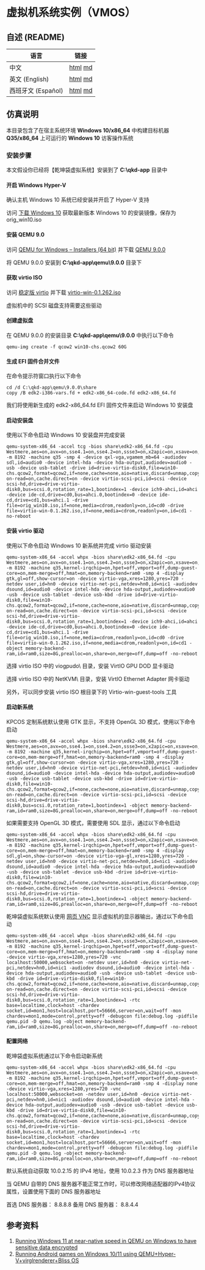 # 虚拟机系统实例（VMOS）

## 自述 (README)

| 语言 | 链接 |
|------|------|
| 中文 | [html](./index.html) [md](./README.md) |
| 英文 (English) | [html](./index.en.html) [md](./README.en.md) |
| 西班牙文 (Español) | [html](./index.es.html) [md](./README.es.md) |

## 仿真说明

本目录包含了在宿主系统环境 **Windows 10/x86_64** 中构建目标机器 **Q35/x86_64** 上可运行的 **Windows 10** 访客操作系统

### 安装步骤

本文假设你已经将【乾坤袋虚拟系统】安装到了 **C:\qkd-app** 目录中

#### 开启 Windows Hyper-V

确认主机 Windows 10 系统已经安装并开启了 Hyper-V 支持

访问 [下载 Windows 10](https://www.microsoft.com/zh-Cn/software-download/windows10) 获取最新版本 Windows 10 的安装镜像，保存为 orig_win10.iso

#### 安装 QEMU 9.0

访问 [QEMU for Windows – Installers (64 bit)](https://qemu.weilnetz.de/w64/) 并下载 [QEMU 9.0.0](https://qemu.weilnetz.de/w64/qemu-w64-setup-20240423.exe)

将 QEMU 9.0.0 安装到 **C:\qkd-app\qemu\9.0.0** 目录下

#### 获取 virtio ISO

访问 [稳定版 virtio](https://fedorapeople.org/groups/virt/virtio-win/direct-downloads/archive-virtio/virtio-win-0.1.262-2/)  并下载 [virtio-win-0.1.262.iso](https://fedorapeople.org/groups/virt/virtio-win/direct-downloads/archive-virtio/virtio-win-0.1.262-2/virtio-win-0.1.262.iso)

虚拟机中的 SCSI 磁盘支持需要这些驱动

#### 创建虚拟盘

在 QEMU 9.0.0 的安装目录 **C:\qkd-app\qemu\9.0.0** 中执行以下命令

```
qemu-img create -f qcow2 win10-chs.qcow2 60G
```

#### 生成 EFI 固件合并文件

在命令提示符窗口执行以下命令


```
cd /d C:\qkd-app\qemu\9.0.0\share
copy /B edk2-i386-vars.fd + edk2-x86_64-code.fd edk2-x86_64.fd
```

我们将使用新生成的 edk2-x86_64.fd EFI 固件文件来启动 Windows 10 安装盘

#### 启动安装盘

使用以下命令启动 Windows 10 安装盘并完成安装

```
qemu-system-x86_64 -accel tcg -bios share\edk2-x86_64.fd -cpu Westmere,aes=on,avx=on,sse4.1=on,sse4.2=on,ssse3=on,x2apic=on,xsave=on,hv_relaxed,hv_spinlocks=0x1fff,hv_vapic,hv_time -m 8192 -machine q35 -smp 4 -device qxl-vga,vgamem_mb=64 -audiodev sdl,id=audio0 -device intel-hda -device hda-output,audiodev=audio0 -usb -device usb-tablet -drive id=drive-virtio-disk0,file=win10-chs.qcow2,format=qcow2,if=none,cache=none,aio=native,discard=unmap,copy-on-read=on,cache.direct=on -device virtio-scsi-pci,id=scsi -device scsi-hd,drive=drive-virtio-disk0,bus=scsi.0,rotation_rate=1,bootindex=1 -device ich9-ahci,id=ahci -device ide-cd,drive=cd0,bus=ahci.0,bootindex=0 -device ide-cd,drive=cd1,bus=ahci.1 -drive file=orig_win10.iso,if=none,media=cdrom,readonly=on,id=cd0 -drive file=virtio-win-0.1.262.iso,if=none,media=cdrom,readonly=on,id=cd1 -no-reboot
```

#### 安装 virtio 驱动

使用以下命令启动 Windows 10 新系统并完成 virtio 驱动安装

```
qemu-system-x86_64 -accel whpx -bios share\edk2-x86_64.fd -cpu Westmere,aes=on,avx=on,sse4.1=on,sse4.2=on,ssse3=on,x2apic=on,xsave=on,hv_relaxed,hv_spinlocks=0x1fff,hv_vapic,hv_time -m 8192 -machine q35,kernel-irqchip=on,hpet=off,vmport=off,dump-guest-core=on,mem-merge=off,hmat=on,memory-backend=ram0 -smp 4 -display gtk,gl=off,show-cursor=on -device virtio-vga,xres=1280,yres=720 -netdev user,id=hn0 -device virtio-net-pci,netdev=hn0,id=nic1 -audiodev dsound,id=audio0 -device intel-hda -device hda-output,audiodev=audio0 -usb -device usb-tablet -device usb-kbd -drive id=drive-virtio-disk0,file=win10-chs.qcow2,format=qcow2,if=none,cache=none,aio=native,discard=unmap,copy-on-read=on,cache.direct=on -device virtio-scsi-pci,id=scsi -device scsi-hd,drive=drive-virtio-disk0,bus=scsi.0,rotation_rate=1,bootindex=1 -device ich9-ahci,id=ahci -device ide-cd,drive=cd0,bus=ahci.0,bootindex=0 -device ide-cd,drive=cd1,bus=ahci.1 -drive file=orig_win10.iso,if=none,media=cdrom,readonly=on,id=cd0 -drive file=virtio-win-0.1.262.iso,if=none,media=cdrom,readonly=on,id=cd1 -object memory-backend-ram,id=ram0,size=8G,prealloc=on,share=on,merge=off,dump=off -no-reboot
```

选择 virtio ISO 中的 viogpudo\ 目录，安装 VirtIO GPU DOD 显卡驱动

选择 virtio ISO 中的 NetKVM\ 目录，安装 VirtIO Ethernet Adapter 网卡驱动

另外，可以同步安装 virtio ISO 根目录下的 Virtio-win-guest-tools 工具

#### 启动新系统

KPCOS 定制系统默认使用 GTK 显示，不支持 OpenGL 3D 模式，使用以下命令启动

```
qemu-system-x86_64 -accel whpx -bios share\edk2-x86_64.fd -cpu Westmere,aes=on,avx=on,sse4.1=on,sse4.2=on,ssse3=on,x2apic=on,xsave=on,hv_relaxed,hv_spinlocks=0x1fff,hv_vapic,hv_time -m 8192 -machine q35,kernel-irqchip=on,hpet=off,vmport=off,dump-guest-core=on,mem-merge=off,hmat=on,memory-backend=ram0 -smp 4 -display gtk,gl=off,show-cursor=on -device virtio-vga,xres=1280,yres=720 -netdev user,id=hn0 -device virtio-net-pci,netdev=hn0,id=nic1 -audiodev dsound,id=audio0 -device intel-hda -device hda-output,audiodev=audio0 -usb -device usb-tablet -device usb-kbd -drive id=drive-virtio-disk0,file=win10-chs.qcow2,format=qcow2,if=none,cache=none,aio=native,discard=unmap,copy-on-read=on,cache.direct=on -device virtio-scsi-pci,id=scsi -device scsi-hd,drive=drive-virtio-disk0,bus=scsi.0,rotation_rate=1,bootindex=1 -object memory-backend-ram,id=ram0,size=8G,prealloc=on,share=on,merge=off,dump=off -no-reboot
```

如果需要支持 OpenGL 3D 模式，需要使用 SDL 显示，通过以下命令启动

```
qemu-system-x86_64 -accel whpx -bios share\edk2-x86_64.fd -cpu Westmere,aes=on,avx=on,sse4.1=on,sse4.2=on,ssse3=on,x2apic=on,xsave=on,hv_relaxed,hv_spinlocks=0x1fff,hv_vapic,hv_time -m 8192 -machine q35,kernel-irqchip=on,hpet=off,vmport=off,dump-guest-core=on,mem-merge=off,hmat=on,memory-backend=ram0 -smp 4 -display sdl,gl=on,show-cursor=on -device virtio-vga-gl,xres=1280,yres=720 -netdev user,id=hn0 -device virtio-net-pci,netdev=hn0,id=nic1 -audiodev dsound,id=audio0 -device intel-hda -device hda-output,audiodev=audio0 -usb -device usb-tablet -device usb-kbd -drive id=drive-virtio-disk0,file=win10-chs.qcow2,format=qcow2,if=none,cache=none,aio=native,discard=unmap,copy-on-read=on,cache.direct=on -device virtio-scsi-pci,id=scsi -device scsi-hd,drive=drive-virtio-disk0,bus=scsi.0,rotation_rate=1,bootindex=1 -object memory-backend-ram,id=ram0,size=8G,prealloc=on,share=on,merge=off,dump=off -no-reboot
```

乾坤袋虚拟系统默认使用 [网页 VNC](../../../../vnc/index.html) 显示虚拟机的显示器输出，通过以下命令启动

```
qemu-system-x86_64 -accel whpx -bios share\edk2-x86_64.fd -cpu Westmere,aes=on,avx=on,sse4.1=on,sse4.2=on,ssse3=on,x2apic=on,xsave=on,hv_relaxed,hv_spinlocks=0x1fff,hv_vapic,hv_time -m 8192 -machine q35,kernel-irqchip=on,hpet=off,vmport=off,dump-guest-core=on,mem-merge=off,hmat=on,memory-backend=ram0 -smp 4 -display none -device virtio-vga,xres=1280,yres=720 -vnc localhost:50000,websocket=on -netdev user,id=hn0 -device virtio-net-pci,netdev=hn0,id=nic1 -audiodev dsound,id=audio0 -device intel-hda -device hda-output,audiodev=audio0 -usb -device usb-tablet -device usb-kbd -drive id=drive-virtio-disk0,file=win10-chs.qcow2,format=qcow2,if=none,cache=none,aio=native,discard=unmap,copy-on-read=on,cache.direct=on -device virtio-scsi-pci,id=scsi -device scsi-hd,drive=drive-virtio-disk0,bus=scsi.0,rotation_rate=1,bootindex=1 -rtc base=localtime,clock=host -chardev socket,id=mon1,host=localhost,port=56666,server=on,wait=off -mon chardev=mon1,mode=control,pretty=off -debugcon file:debug.log -pidfile qemu.pid -D qemu.log -object memory-backend-ram,id=ram0,size=8G,prealloc=on,share=on,merge=off,dump=off -no-reboot
```

#### 配置网络

乾坤袋虚拟系统通过以下命令启动新系统

```
qemu-system-x86_64 -accel whpx -bios share\edk2-x86_64.fd -cpu Westmere,aes=on,avx=on,sse4.1=on,sse4.2=on,ssse3=on,x2apic=on,xsave=on,hv_relaxed,hv_spinlocks=0x1fff,hv_vapic,hv_time -m 8192 -machine q35,kernel-irqchip=on,hpet=off,vmport=off,dump-guest-core=on,mem-merge=off,hmat=on,memory-backend=ram0 -smp 4 -display none -device virtio-vga,xres=1280,yres=720 -vnc localhost:50000,websocket=on -netdev user,id=hn0 -device virtio-net-pci,netdev=hn0,id=nic1 -audiodev dsound,id=audio0 -device intel-hda -device hda-output,audiodev=audio0 -usb -device usb-tablet -device usb-kbd -drive id=drive-virtio-disk0,file=win10-chs.qcow2,format=qcow2,if=none,cache=none,aio=native,discard=unmap,copy-on-read=on,cache.direct=on -device virtio-scsi-pci,id=scsi -device scsi-hd,drive=drive-virtio-disk0,bus=scsi.0,rotation_rate=1,bootindex=1 -rtc base=localtime,clock=host -chardev socket,id=mon1,host=localhost,port=56666,server=on,wait=off -mon chardev=mon1,mode=control,pretty=off -debugcon file:debug.log -pidfile qemu.pid -D qemu.log -object memory-backend-ram,id=ram0,size=8G,prealloc=on,share=on,merge=off,dump=off -no-reboot
```

默认系统自动获取 10.0.2.15 的 IPv4 地址，使用 10.0.2.3 作为 DNS 服务器地址

当 QEMU 自带的 DNS 服务器不能正常工作时，可以修改网络适配器的IPv4协议属性，设置使用下面的 DNS 服务器地址

首选 DNS 服务器： 8.8.8.8
备用 DNS 服务器： 8.8.4.4

## 参考资料

1. [Running Windows 11 at near-native speed in QEMU on Windows to have sensitive data encrypted](https://windowsforum.com/threads/running-windows-11-at-near-native-speed-in-qemu-on-windows-to-have-sensitive-data-encrypted.339034/)
2. [Running Android games on Windows 10/11 using QEMU+Hyper-V+virglrenderer+Bliss OS](https://guanzhang.medium.com/running-android-games-on-windows-10-11-4eea9be9a06b)